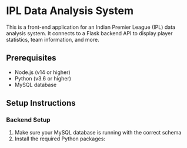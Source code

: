 # IPL Data Analysis System

This is a front-end application for an Indian Premier League (IPL) data analysis system. It connects to a Flask backend API to display player statistics, team information, and more.

## Prerequisites

- Node.js (v14 or higher)
- Python (v3.6 or higher)
- MySQL database

## Setup Instructions

### Backend Setup

1. Make sure your MySQL database is running with the correct schema
2. Install the required Python packages:
